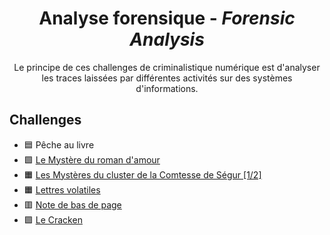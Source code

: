<div align="center">
  <h1>Analyse forensique - <i>Forensic Analysis</i></h1>
  <p>
    Le principe de ces challenges de criminalistique numérique est d'analyser les traces laissées par différentes activités sur des systèmes d'informations.
  </p>
</div>

## Challenges
- 🟦 Pêche au livre
- 🟩 [Le Mystère du roman d'amour](LeMystereDuRomanDAmour)
- 🟧 [Les Mystères du cluster de la Comtesse de Ségur [1/2]](MysteresClusterComtesseSegur)
- 🟧 [Lettres volatiles](LettresVolatiles)
- 🟥 [Note de bas de page](NoteDeBasDePage)
- 🟪 [Le Cracken](LeCracken)
